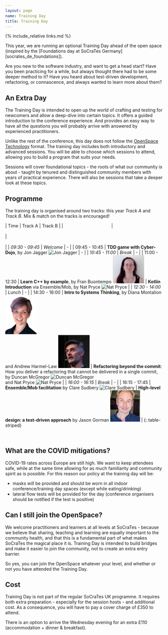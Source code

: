 ```yaml
---
layout: page
name: Training Day
title: Training Day
---
```


{% include_relative links.md %}

This year, we are running an optional Training Day ahead of the open space (inspired by the [Foundations day at SoCraTes Germany][socrates_de_foundations]). 

Are you new to the software industry, and want to get a head start? Have you been practicing for a while, but always thought there had to be some deeper method to it? Have you heard about test-driven development, refactoring, or connascence, and always wanted to learn more about them?

## An Extra Day

The Training Day is intended to open up the world of crafting and testing for newcomers and allow a deep-dive into certain topics. It offers a guided introduction to the conference experience. And provides an easy way to have all the questions you will probably arrive with answered by experienced practitioners.

Unlike the rest of the conference, this day does not follow the [OpenSpace Technology](https://en.wikipedia.org/wiki/Open_Space_Technology) format. The training day includes both introductory and advanced sessions. You will be able to choose which  sessions to attend, allowing you to build a program that suits your needs.

Sessions will cover foundational topics - the roots of what our community is about - taught by tenured and distinguished community members with years of practical experience. There will also be sessions that take a deeper look at these topics.

## Programme

The training day is organised around two tracks: this year *Track A* and *Track B*. Mix & match on the tracks is encouraged!

| Time | Track A | Track B |
|<img width=150/> | <img width=600/> | <img width=600/> |
| *09:30 - 09:45* | *Welcome* | - |
|  09:45 - 10:45  | **TDD game with Cyber-Dojo**, by Jon Jagger ![Jon Jagger](img/2023/trainers/jon_jagger.png "Photo of Jon Jagger") | - |
| *10:45 - 11:00* | *Break* | - |
|  11:00 - 12:30  | **Learn C++ by example**, by Fran Buontempo ![Fran Buontempo](img/2024/trainers/fran_buontempo.jpg "Photo of Fran Buontempo")  | **Kotlin Introduction** via Ensemble/Mob, by Nat Pryce ![Nat Pryce](img/2023/trainers/nat_pryce.png "Photo of Nat Pryce") |
| *12:30 - 14:00* | *Lunch* | - |
|  14:30 - 16:00  | **Intro to Systems Thinking**, by Diana Montalion ![Diana Montalion](img/2024/trainers/diana_montalion.png "Photo of Diana Montalion") <br /> and Andrew Harmel-Law ![Andrew Harmel-Law](img/2024/trainers/andrew_harmel-law.jpg "Photo of Andrew Harmel-Law") | **Refactoring beyond the commit**: How you deliver a refactoring that cannot be delivered in a single commit, by Duncan McGregor ![Duncan McGregor](img/2023/trainers/duncan_mcgregor.png "Photo of Duncan McGregor") <br /> and Nat Pryce ![Nat Pryce](img/2023/trainers/nat_pryce.png "Photo of Nat Pryce")  |
| *16:00 - 16:15* | *Break* | - |
|  16:15 - 17:45  | **Ensemble/Mob facilitation** by Clare Sudbery ![Clare Sudbery](img/2023/trainers/clare_sudbery.png "Photo of Clare Sudbery") | **High-level design: a test-driven approach** by Jason Gorman ![Jason Gorman](img/2024/trainers/jason_gorman.jpg "Photo of Jason Gorman") |
{:.table-striped}

<br />

## What are the COVID mitigations?

COVID-19 rates across Europe are still high. We want to keep attendees safe, while at the same time allowing for as much familiarity and community spirit as is possible. For this reason our policy at the training day will be:

<ul>
<li>masks will be provided and should be worn in all indoor conference/training day spaces (except while eating/drinking)</li>
<li>lateral flow tests will be provided for the day (conference organisers should be notified if the test is positive)</li>
</ul>


## Can I still join the OpenSpace?

We welcome practitioners and learners at all levels at SoCraTes - because we believe that sharing, teaching and learning are equally important to the community health, and that this is a fundamental part of what makes SoCraTes the magical place it is. Training Day is intended to build bridges and make it easier to join the community, not to create an extra entry barrier.

So yes, you can join the OpenSpace whatever your level, and whether or not you have attended the Training Day.

## Cost

Training Day is not part of the regular SoCraTes UK programme. It requires both extra preparation - especially for the session hosts - and additional cost. As a consequence, you will have to pay a cover charge of £350 to attend.

There is an option to arrive the Wednesday evening for an extra £110 (accommodation + dinner & breakfast).
